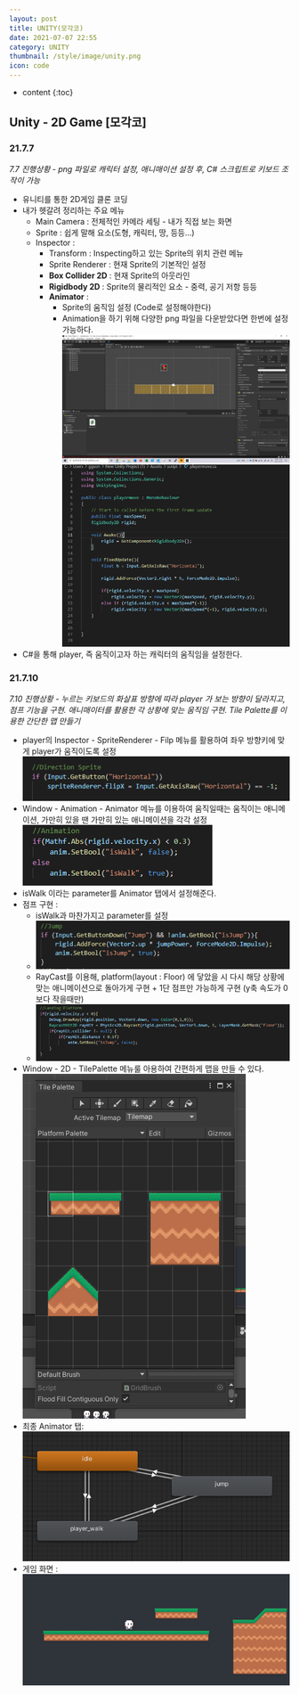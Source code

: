 ```yaml
---
layout: post
title: UNITY(모각코)
date: 2021-07-07 22:55
category: UNITY
thumbnail: /style/image/unity.png
icon: code
---
```



* content
{:toc}

## Unity - 2D Game [모각코]
### 21.7.7
*7.7 진행상황 - png 파일로 캐릭터 설정, 애니매이션 설정 후, C# 스크립트로 키보드 조작이 가능*  
- 유니티를 통한 2D게임 클론 코딩  
- 내가 헷갈려 정리하는 주요 메뉴
    + Main Camera : 전체적인 카메라 세팅 - 내가 직접 보는 화면  
    + Sprite : 쉽게 말해 요소(도형, 캐릭터, 땅, 등등...)
    + Inspector :  
        * Transform : Inspecting하고 있는 Sprite의 위치 관련 메뉴
        * Sprite Renderer : 현재 Sprite의 기본적인 설정
        * __Box Collider 2D__ : 현재 Sprite의 아웃라인
        * __Rigidbody 2D__ : Sprite의 물리적인 요소 - 중력, 공기 저항 등등
        * __Animator__ : 
            - Sprite의 움직임 설정 (Code로 설정해야한다)
            - Animation을 하기 위해 다양한 png 파일을 다운받았다면 한번에 설정 가능하다.
![alt layout](/style/image/layout.png)
![alt code](/style/image/code.png)
- C#을 통해 player, 즉 움직이고자 하는 캐릭터의 움직임을 설정한다.  

### 21.7.10
*7.10 진행상황 - 누르는 키보드의 화살표 방향에 따라 player 가 보는 방향이 달라지고, 점프 기능을 구현. 애니매이터를 활용한 각 상황에 맞는 움직임 구현. Tile Palette를 이용한 간단한 맵 만들기*
- player의 Inspector - SpriteRenderer - Filp 메뉴를 활용하여 좌우 방향키에 맞게 player가 움직이도록 설정  
![alt DirectionSprite](/style/image/DirectionSprite.PNG)
- Window - Animation - Animator 메뉴를 이용하여 움직일때는 움직이는 애니메이션, 가만히 있을 땐 가만히 있는 애니메이션을 각각 설정
![alt WalkingAnimation](/style/image/WalkingAnimation.PNG)
- isWalk 이라는 parameter를 Animator 탭에서 설정해준다.
- 점프 구현 : 
    + isWalk과 마찬가지고 parameter를 설정
    + ![alt JumpAnimation](/style/image/JumpAnimation.PNG)
    + RayCast를 이용해, platform(layout : Floor) 에 닿았을 시 다시 해당 상황에 맞는 애니메이션으로 돌아가게 구현 + 1단 점프만 가능하게 구현 (y축 속도가 0보다 작을때만)
    + ![alt LandingPlatform](/style/image/LandingPlatform.PNG)
- Window - 2D - TilePalette 메뉴룰 아용하여 간편하게 맵을 만들 수 있다.
![alt TilePalette](/style/image/TilePalette.PNG)
- 최종 Animator 탭: 
![alt Animator](/style/image/Animator.PNG)
- 게임 화면 : 
![alt Game](/style/image/Game.PNG)


